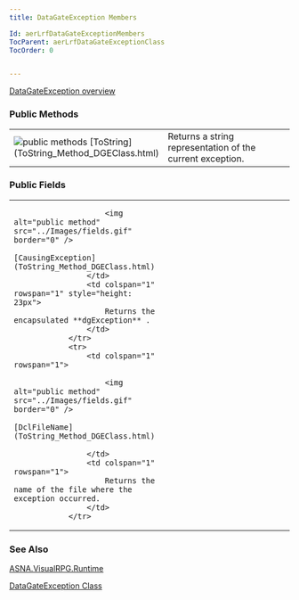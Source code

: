 ```yaml
---
title: DataGateException Members

Id: aerLrfDataGateExceptionMembers
TocParent: aerLrfDataGateExceptionClass
TocOrder: 0


---
```


[DataGateException overview](ecrLrfDataGateExceptionClass.html) 

### Public Methods
<table class="dtTABLE" id="Table3" cellspacing="0">
                <colgroup span="1" valign="top">
                    <col span="1" width="20%" />
                    <col span="1" width="79.99%" />
                </colgroup>
                <tr>
                    <td colspan="1" rowspan="1">
                        <img alt="public methods" src="../Images/methods.bmp" border="0" /> [ToString](ToString_Method_DGEClass.html)
                    </td>
                    <td colspan="1" rowspan="1">
                        Returns a string representation of the current exception.
                    </td>
                </tr>
</table>

### Public Fields
<table class="dtTABLE" id="Table2" cellspacing="0">
                <colgroup span="1" valign="top">
                    <col span="1" width="20%" />
                    <col span="1" width="79.99%" />
                </colgroup>
                <tr>
                    <td colspan="1" rowspan="1" style="height: 23px">

                        <img alt="public method" src="../Images/fields.gif" border="0" />
                        [CausingException](ToString_Method_DGEClass.html)
                    </td>
                    <td colspan="1" rowspan="1" style="height: 23px">
                        Returns the encapsulated **dgException** .
                    </td>
                </tr>
                <tr>
                    <td colspan="1" rowspan="1">

                        <img alt="public method" src="../Images/fields.gif" border="0" />
                        [DclFileName](ToString_Method_DGEClass.html)

                    </td>
                    <td colspan="1" rowspan="1">
                        Returns the name of the file where the exception occurred.
                    </td>
                </tr>
</table>

### See Also
[ASNA.VisualRPG.Runtime](ecrLrfRuntimeNamespace.html)

[DataGateException Class](ecrLrfDataGateExceptionClass.html) 
